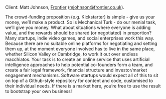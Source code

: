 Client: Matt Johnson, [Frontier](Frontier "wikilink")
(mjohnson@frontier.co.uk).

The crowd-funding proposition (e.g. Kickstarter) is simple - give us
your money, we’ll make a product. So is Mechanical Turk - do our menial
task, we’ll give you money. What about situations where everyone is
adding value, and the rewards should be shared (or negotiated) in
proportion? Many startups, indie video games, and social enterprises
work this way. Because there are no suitable online platforms for
negotiating and setting them up, at the moment everyone involved has to
live in the same place, whether Silicon Valley or Cambridge, to work it
out over endless macchiatos. Your task is to create an online service
that uses artificial intelligence approaches to help potential
co-founders form a team, and create a fair legal framework, financial
structure and investor/market engagement mechanisms. Software startups
would expect all of this to sit on top of a Github-style repository for
content and code, customised to their individual needs. If there is a
market here, you’re free to use the result to bootstrap your own
business!